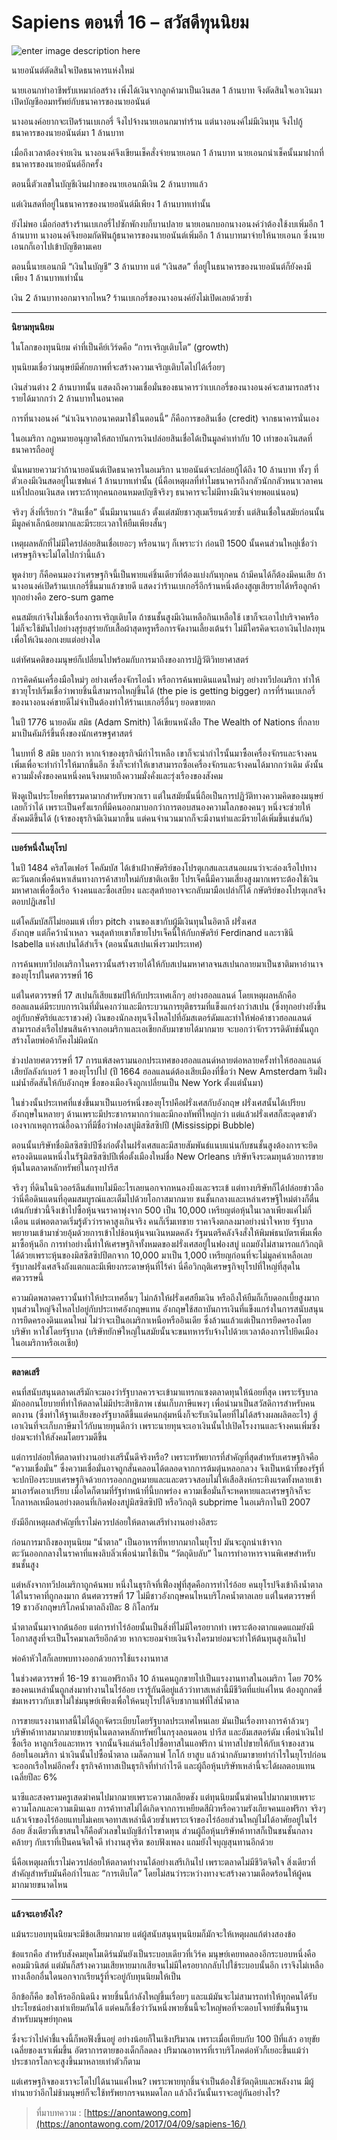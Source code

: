 # Sapiens ตอนที่ 16 – สวัสดีทุนนิยม

![enter image description here](https://anontawong.files.wordpress.com/2017/04/20170409_capitalism.png?w=676)

นายอนันต์ตัดสินใจเปิดธนาคารแห่งใหม่

นายเอนกทำอาชีพรับเหมาก่อสร้าง เพิ่งได้เงินจากลูกค้ามาเป็นเงินสด 1 ล้านบาท จึงตัดสินใจเอาเงินมาเปิดบัญชีออมทรัพย์กับธนาคารของนายอนันต์

นางอนงค์อยากจะเปิดร้านเบเกอรี่ จึงไปจ้างนายเอนกมาทำร้าน แต่นางอนงค์ไม่มีเงินทุน จึงไปกู้ธนาคารของนายอนันต์มา 1 ล้านบาท

เมื่อถึงเวลาต้องจ่ายเงิน นางอนงค์จึงเขียนเช็คสั่งจ่ายนายเอนก 1 ล้านบาท นายเอนกนำเช็คนั้นมาฝากที่ธนาคารของนายอนันต์อีกครั้ง

ตอนนี้ตัวเลขในบัญชีเงินฝากของนายเอนกมีเงิน 2 ล้านบาทแล้ว

แต่เงินสดที่อยู่ในธนาคารของนายอนันต์มีเพียง 1 ล้านบาทเท่านั้น

ยังไม่พอ เมื่อก่อสร้างร้านเบเกอรี่ไปซักพักงบก็บานปลาย นายเอนกบอกนางอนงค์ว่าต้องใช้งบเพิ่มอีก 1 ล้านบาท นางอนงค์จึงยอมกัดฟันกู้ธนาคารของนายอนันต์เพิ่มอีก 1 ล้านบาทมาจ่ายให้นายเอนก ซึ่งนายเอนกก็เอาไปเข้าบัญชีตามเคย

ตอนนี้นายเอนกมี “เงินในบัญชี” 3 ล้านบาท แต่ “เงินสด” ที่อยู่ในธนาคารของนายอนันต์ก็ยังคงมีเพียง 1 ล้านบาทเท่านั้น

เงิน 2 ล้านบาทงอกมาจากไหน? ร้านเบเกอรี่ของนางอนงค์ยังไม่เปิดเลยด้วยซ้ำ

----------

**นิยามทุนนิยม**

ในโลกของทุนนิยม คำที่เป็นคีย์เวิร์ดคือ “การเจริญเติบโต” (growth)

ทุนนิยมเชื่อว่ามนุษย์มีศักยภาพที่จะสร้างความเจริญเติบโตไปได้เรื่อยๆ

เงินส่วนต่าง 2 ล้านบาทนั้น แสดงถึงความเชื่อมั่นของธนาคารว่าเบเกอรี่ของนางอนงค์จะสามารถสร้างรายได้มากกว่า 2 ล้านบาทในอนาคต

การที่นางอนงค์ “นำเงินจากอนาคตมาใช้ในตอนนี้” ก็คือการขอสินเชื่อ (credit) จากธนาคารนั่นเอง

ในอเมริกา กฎหมายอนุญาตให้สถาบันการเงินปล่อยสินเชื่อได้เป็นมูลค่าเท่ากับ 10 เท่าของเงินสดที่ธนาคารถืออยู่

นั่นหมายความว่าถ้านายอนันต์เปิดธนาคารในอเมริกา นายอนันต์จะปล่อยกู้ได้ถึง 10 ล้านบาท ทั้งๆ ที่ตัวเองมีเงินสดอยู่ในเซฟแค่ 1 ล้านบาทเท่านั้น (นี่คือเหตุผลที่ทำไมธนาคารถึงกลัวนักกลัวหนาเวลาคนแห่ไปถอนเงินสด เพราะถ้าทุกคนถอนหมดบัญชีจริงๆ ธนาคารจะไม่มีทางมีเงินจ่ายพอแน่นอน)

จริงๆ สิ่งที่เรียกว่า “สินเชื่อ” นั้นมีมานานแล้ว ตั้งแต่สมัยชาวสุเมเรียนด้วยซ้ำ แต่สินเชื่อในสมัยก่อนนั้นมีมูลค่าเล็กน้อยมากและมีระยะเวลาให้ยืมเพียงสั้นๆ

เหตุผลหลักที่ไม่มีใครปล่อยสินเชื่อเยอะๆ หรือนานๆ ก็เพราะว่า ก่อนปี 1500 นั้นคนส่วนใหญ่เชื่อว่าเศรษฐกิจจะไม่โตไปกว่านี้แล้ว

พูดง่ายๆ ก็คือคนมองว่าเศรษฐกิจนี้เป็นพายแค่ชิ้นเดียวที่ต้องแบ่งกันทุกคน ถ้ามีคนได้ก็ต้องมีคนเสีย ถ้านางอนงค์เปิดร้านเบเกอรี่ขึ้นมาแล้วขายดี แสดงว่าร้านเบเกอรี่อีกร้านหนึ่งต้องสูญเสียรายได้หรือลูกค้า ทุกอย่างคือ zero-sum game

คนสมัยเก่าจึงไม่เชื่อเรื่องการเจริญเติบโต ถ้าชนชั้นสูงมีเงินเหลือกินเหลือใช้ เขาก็จะเอาไปบริจาคหรือไม่ก็จะใช้มันไปอย่างสุรุ่ยสุร่ายกับเสื้อผ้าสุดหรูหรือการจัดงานเลี้ยงเต้นรำ ไม่มีใครคิดจะเอาเงินไปลงทุนเพื่อให้เงินงอกเงยแต่อย่างใด

แต่ทัศนคติของมนุษย์ก็เปลี่ยนไปพร้อมกับการมาถึงของการปฏิวัติวิทยาศาสตร์

การคิดค้นเครื่องมือใหม่ๆ อย่างเครื่องจักรไอน้ำ หรือการค้นพบดินแดนใหม่ๆ อย่างทวีปอเมริกา ทำให้ชาวยุโรปเริ่มเชื่อว่าพายชิ้นนี้สามารถใหญ่ขึ้นได้ (the pie is getting bigger) การที่ร้านเบเกอรี่ของนางอนงค์ขายดีไม่จำเป็นต้องทำให้ร้านเบเกอรี่อื่นๆ ยอดขายตก

ในปี 1776 นายอดัม สมิธ (Adam Smith) ได้เขียนหนังสือ The Wealth of Nations ที่กลายมาเป็นคัมภีร์ขึ้นหิ้งของนักเศรษฐศาสตร์

ในบทที่ 8 สมิธ บอกว่า หากเจ้าของธุรกิจมีกำไรเหลือ เขาก็จะนำกำไรนั้นมาซื้อเครื่องจักรและจ้างคนเพิ่มเพื่อจะทำกำไรให้มากขึ้นอีก ซึ่งก็จะทำให้เขาสามารถซื้อเครื่องจักรและจ้างคนได้มากกว่าเดิม ดังนั้นความมั่งคั่งของคนหนึ่งคนจึงหมายถึงความมั่งคั่งและรุ่งเรืองของสังคม

ฟังดูเป็นประโยคที่ธรรมดามากสำหรับพวกเรา แต่ในสมัยนั้นนี่ถือเป็นการปฏิวัติทางความคิดของมนุษย์เลยก็ว่าได้ เพราะเป็นครั้งแรกที่มีคนออกมาบอกว่าการตอบสนองความโลภของคนๆ หนึ่งจะช่วยให้สังคมดีขึ้นได้ (เจ้าของธุรกิจมีเงินมากขึ้น แต่คนจำนวนมากก็จะมีงานทำและมีรายได้เพิ่มขึ้นเช่นกัน)

----------

**เบอร์หนึ่งในยุโรป**

ในปี 1484 คริสโตเฟอร์ โคลัมบัส ได้เข้าเฝ้ากษัตริย์ของโปรตุเกสและเสนอแผนว่าจะล่องเรือไปทางตะวันตกเพื่อค้นหาเส้นทางการค้าสายใหม่กับชาติเอเชีย โปรเจ็คนี้มีความเสี่ยงสูงมากเพราะต้องใช้เงินมหาศาลเพื่อซื้อเรือ จ้างคนและซื้อเสบียง และสุดท้ายอาจจะกลับมามือเปล่าก็ได้ กษัตริย์ของโปรตุเกสจึงตอบปฏิเสธไป

แต่โคลัมบัสก็ไม่ยอมแพ้ เที่ยว pitch งานของเขากับผู้มีเงินทุนในอิตาลี ฝรั่งเศส  
อังกฤษ แต่ก็คว้าน้ำเหลว จนสุดท้ายเขาก็ขายโปรเจ็คนี้ให้กับกษัตริย์ Ferdinand และราชินี Isabella แห่งสเปนได้สำเร็จ (ตอนนั้นสเปนเพิ่งรวมประเทศ)

การค้นพบทวีปอเมริกาในคราวนั้นสร้างรายได้ให้กับสเปนมหาศาลจนสเปนกลายมาเป็นชาติมหาอำนาจของยุโรปในศตวรรษที่ 16

แต่ในศตวรรษที่ 17 สเปนก็เสียแชมป์ให้กับประเทศเล็กๆ อย่างฮอลแลนด์ โดยเหตุผลหลักคือฮอลแลนด์มีระบบการเงินที่มั่นคงกว่าและมีกระบวนการยุติธรรมที่แข็งแกร่งกว่าสเปน (ซึ่งทุกอย่างยังขึ้นอยู่กับกษัตริย์และราชวงศ์) เงินของนักลงทุนจึงไหลไปที่อัมสเตอร์ดัมและทำให้พ่อค้าชาวฮอลแลนด์สามารถส่งเรือไปขนสินค้าจากอเมริกาและเอเชียกลับมาขายได้มากมาย จะบอกว่าจักรวรรดิดัทช์นั้นถูกสร้างโดยพ่อค้าก็คงไม่ผิดนัก

ช่วงปลายศตวรรษที่ 17 การแพ้สงครามนอกประเทศของฮอลแลนด์หลายต่อหลายครั้งทำให้ฮอลแลนด์เสียบัลลังก์เบอร์ 1 ของยุโรปไป (ปี 1664 ฮอลแลนด์ต้องเสียเมืองที่ชื่อว่า New Amsterdam ริมฝั่งแม่น้ำฮัดสันให้กับอังกฤษ ชื่อของเมืองจึงถูกเปลี่ยนเป็น New York ตั้งแต่นั้นมา)

ในช่วงนั้นประเทศที่แข่งขึ้นมาเป็นเบอร์หนึ่งของยุโรปคือฝรั่งเศสกับอังกฤษ ฝรั่งเศสนั้นได้เปรียบอังกฤษในหลายๆ ด้านเพราะมีประชากรมากกว่าและมีกองทัพที่ใหญ่กว่า แต่แล้วฝรั่งเศสก็สะดุดขาตัวเองจากเหตุการณ์อื้อฉาวที่มีชื่อว่าฟองสบู่มิสซิสซิปปี (Mississippi Bubble)

ตอนนั้นบริษัทชื่อมิสซิสซิปปีซึ่งก่อตั้งในฝรั่งเศสและมีสายสัมพันธ์แนบแน่นกับชนชั้นสูงต้องการจะยึดครองดินแดนหนึ่งในรัฐมิสซิสซิปปีเพื่อตั้งเมืองใหม่ชื่อ New Orleans บริษัทจึงระดมทุนด้วยการขายหุ้นในตลาดหลักทรัพย์ในกรุงปารีส

จริงๆ ที่ดินในนิวออร์ลีนส์แทบไม่มีอะไรเลยนอกจากหนองบึงและจระเข้ แต่ทางบริษัทก็ได้ปล่อยข่าวลือว่านี่คือดินแดนที่อุดมสมบูรณ์และเต็มไปด้วยโอกาสมากมาย ชนชั้นกลางและเหล่าเศรษฐีใหม่ต่างก็ตื่นเต้นกับข่าวนี้จึงเข้าไปซื้อหุ้นจนราคาพุ่งจาก 500 เป็น 10,000 เหรียญต่อหุ้นในเวลาเพียงแค่ไม่กี่เดือน แต่พอตลาดเริ่มรู้ตัวว่าราคาสูงเกินจริง คนก็เริ่มเทขาย ราคาจึงตกลงมาอย่างน่าใจหาย รัฐบาลพยายามเข้ามาช่วยอุ้มด้วยการเข้าไปช้อนหุ้นจนเงินหมดคลัง รัฐมนตรีคลังจึงสั่งให้พิมพ์ธนบัตรเพิ่มเพื่อมาซื้อหุ้นอีก การทำอย่างนี้ทำให้เศรษฐกิจทั้งหมดของฝรั่งเศสอยู่ในฟองสบู่ แถมยังไม่สามารถแก้วิกฤติได้ด้วยเพราะหุ้นของมิสซิสซิปปีตกจาก 10,000 มาเป็น 1,000 เหรียญก่อนที่จะไม่มูลค่าเหลือเลย รัฐบาลฝรั่งเศสจึงถังแตกและมีเพียงกระดาษหุ้นที่ไร้ค่า นี่คือวิกฤติเศรษฐกิจยุโรปที่ใหญ่ที่สุดในศตวรรษนี้

ความผิดพลาดคราวนั้นทำให้ประเทศอื่นๆ ไม่กล้าให้ฝรั่งเศสยืมเงิน หรือถึงให้ยืมก็เก็บดอกเบี้ยสูงมาก ทุนส่วนใหญ่จึงไหลไปอยู่กับประเทศอังกฤษแทน อังกฤษใช้สถาบันการเงินที่แข็งแกร่งในการสนับสนุนการยึดครองดินแดนใหม่ ไม่ว่าจะเป็นอเมริกาเหนือหรืออินเดีย ซึ่งล้วนแล้วแต่เป็นการยึดครองโดยบริษัท หาใช่โดยรัฐบาล (บริษัทยักษ์ใหญ่ในสมัยนั้นจะขนทหารรับจ้างไปด้วยเวลาต้องการไปยึดเมืองในอเมริกาหรือเอเชีย)

----------

**ตลาดเสรี**

คนที่สนับสนุนตลาดเสรีมักจะมองว่ารัฐบาลควรจะเข้ามาแทรกแซงตลาดทุนให้น้อยที่สุด เพราะรัฐบาลมักออกนโยบายที่ทำให้ตลาดไม่มีประสิทธิภาพ เช่นเก็บภาษีแพงๆ เพื่อนำมาเป็นสวัสดิการสำหรับคนตกงาน (ซึ่งทำให้ฐานเสียงของรัฐบาลดีขึ้นแต่คนกลุ่มหนึ่งก็จะรับเงินโดยที่ไม่ได้สร้างผลผลิตอะไร) สู้เอาเงินที่จะเก็บภาษีมาไว้กับนายทุนดีกว่า เพราะนายทุนจะเอาเงินนั้นไปเปิดโรงงานและจ้างคนเพิ่มซึ่งย่อมจะทำให้สังคมโดยรวมดีขึ้น

แต่การปล่อยให้ตลาดทำงานอย่างเสรีนั้นดีจริงหรือ? เพราะทรัพยากรที่สำคัญที่สุดสำหรับเศรษฐกิจคือ “ความเชื่อมั่น” ซึ่งความเชื่อมั่นอาจถูกสั่นคลอนได้ตลอดจากการต้มตุ๋นหลอกลวง จึงเป็นหน้าที่ของรัฐที่จะปกป้องระบบเศรษฐกิจด้วยการออกกฎหมายและและตรวจสอบไม่ให้เสือสิงห์กระทิงแรดทั้งหลายเข้ามาเอารัดเอาเปรียบ เมื่อใดก็ตามที่รัฐทำหน้าที่นี้บกพร่อง ความเชื่อมั่นก็จะหดหายและเศรษฐกิจก็จะโกลาหลเหมือนอย่างตอนที่เกิดฟองสบู่มิสซิสซิปปี หรือวิกฤติ subprime ในอเมริกาในปี 2007

ยังมีอีกเหตุผลสำคัญที่เราไม่ควรปล่อยให้ตลาดเสรีทำงานอย่างอิสระ

ก่อนการมาถึงของทุนนิยม “น้ำตาล” เป็นอาหารที่หายากมากในยุโรป มันจะถูกนำเข้าจากตะวันออกกลางในราคาที่แพงลิบลิ่วเพื่อนำมาใช้เป็น “วัตถุดิบลับ” ในการทำอาหารจานพิเศษสำหรับชนชั้นสูง

แต่หลังจากทวีปอเมริกาถูกค้นพบ หนึ่งในธุรกิจที่เฟื่องฟูที่สุดคือการทำไร่อ้อย คนยุโรปจึงเข้าถึงน้ำตาลได้ในราคาที่ถูกลงมาก ต้นศตวรรษที่ 17 ไม่มีชาวอังกฤษคนไหนบริโภคน้ำตาลเลย แต่ในศตวรรษที่ 19 ชาวอังกฤษบริโภคน้ำตาลถึงปีละ 8 กิโลกรัม

น้ำตาลนั้นมาจากต้นอ้อย แต่การทำไร่อ้อยนั้นเป็นสิ่งที่ไม่มีใครอยากทำ เพราะต้องตากแดดแถมยังมีโอกาสสูงที่จะเป็นโรคมาเลเรียอีกด้วย หากจะยอมจ่ายเงินจ้างใครมาย่อมจะทำให้ต้นทุนสูงเกินไป

พ่อค้าหัวใสก็เลยพบทางออกด้วยการใช้แรงงานทาส

ในช่วงศตวรรษที่ 16-19 ชาวแอฟริกาถึง 10 ล้านคนถูกขายไปเป็นแรงงานทาสในอเมริกา โดย 70% ของคนเหล่านั้นถูกส่งมาทำงานในไร่อ้อย เรารู้กันดีอยู่แล้วว่าทาสเหล่านี้มีชีวิตที่แย่แค่ไหน ต้องถูกกดขี่ข่มเหงราวกับเขาไม่ใช่มนุษย์เพียงเพื่อให้คนยุโรปได้จิบชากาแฟที่ใส่น้ำตาล

การขายแรงงานทาสนี้ไม่ได้ถูกจัดระเบียบโดยรัฐบาลประเทศไหนเลย มันเป็นเรื่องทางการค้าล้วนๆ บริษัทค้าทาสมากมายขายหุ้นในตลาดหลักทรัพย์ในกรุงลอนดอน ปารีส และอัมเสตอร์ดัม เพื่อนำเงินไปซื้อเรือ หาลูกเรือและทหาร จากนั้นจึงแล่นเรือไปซื้อทาสในแอฟริกา นำทาสไปขายให้กับเจ้าของสวนอ้อยในอเมริกา นำเงินนั้นไปซื้อน้ำตาล เมล็ดกาแฟ โกโก้ ยาสูบ แล้วนำกลับมาขายทำกำไรในยุโรปก่อนจะออกเรือใหม่อีกครั้ง ธุรกิจค้าทาสเป็นธุรกิจที่ทำกำไรดี และผู้ถือหุ้นบริษัทเหล่านี้จะได้ผลตอบแทนเฉลี่ยปีละ 6%

นาซีและสงครามครูเสดฆ่าคนไปมากมายเพราะความเกลียดชัง แต่ทุนนิยมนั้นฆ่าคนไปมากมายเพราะความโลภและความเมินเฉย การค้าทาสไม่ได้เกิดจากการเหยียดสีผิวหรือความรังเกียจคนแอฟริกา จริงๆ แล้วเจ้าของไร่อ้อยแทบไม่เคยเจอทาสเหล่านี้ด้วยซ้ำเพราะเจ้าของไร่อ้อยส่วนใหญ่ไม่ได้อาศัยอยู่ในไร่อ้อย สิ่งเดียวที่เขาสนใจก็คือตัวเลขในบัญชีกำไรขาดทุน ส่วนผู้ถือหุ้นบริษัทค้าทาสก็เป็นชนชั้นกลางคล้ายๆ กับเราที่เป็นคนจิตใจดี ทำงานสุจริต ชอบฟังเพลง แถมยังใจบุญสุนทานอีกด้วย

นี่คือเหตุผลที่เราไม่ควรปล่อยให้ตลาดทำงานได้อย่างเสรีเกินไป เพราะตลาดไม่มีชีวิตจิตใจ สิ่งเดียวที่สำคัญสำหรับมันคือกำไรและ “การเติบโต” โดยไม่สนว่าระหว่างทางจะสร้างความเดือดร้อนให้ผู้คนมากมายขนาดไหน

----------

**แล้วจะเอายังไง?**

แม้นระบอบทุนนิยมจะมีข้อเสียมากมาย แต่ผู้สนับสนุนทุนนิยมก็มักจะให้เหตุผลแก้ต่างสองข้อ

ข้อแรกคือ สำหรับสังคมยุคโมเดิร์นมันยังเป็นระบอบเดียวที่เวิร์ค มนุษย์เคยทดลองอีกระบอบหนึ่งคือคอมมิวนิสต์ แต่มันก็สร้างความเสียหายมากเสียจนไม่มีใครอยากกลับไปใช้ระบอบนั้นอีก เราจึงไม่เหลือทางเลือกอื่นใดนอกจากเรียนรู้ที่จะอยู่กับทุนนิยมให้เป็น

อีกข้อก็คือ ขอให้รออีกนิดนึง พายชิ้นนี้กำลังใหญ่ขึ้นเรื่อยๆ และแม้มันจะไม่สามารถทำให้ทุกคนได้รับประโยชน์อย่างเท่าเทียมกันได้ แต่คนก็เชื่อว่าวันหนึ่งพายชิ้นนี้จะใหญ่พอที่จะตอบโจทย์ขั้นพื้นฐานสำหรับมนุษย์ทุกคน

ซึ่งจะว่าไปคำชี้แจงนี้ก็พอฟังขึ้นอยู่ อย่างน้อยก็ในเชิงปริมาณ เพราะเมื่อเทียบกับ 100 ปีที่แล้ว อายุขัยเฉลี่ยของเราเพิ่มขึ้น อัตราการตายของเด็กก็ลดลง ปริมาณอาหารที่เราบริโภคต่อหัวก็เยอะขึ้นแม้ว่าประชากรโลกจะสูงขึ้นมาหลายเท่าตัวก็ตาม

แต่เศรษฐกิจของเราจะโตไปได้นานแค่ไหน? เพราะพายทุกชิ้นจำเป็นต้องใช้วัตถุดิบและพลังงาน มีผู้ทำนายว่าอีกไม่ช้ามนุษย์ก็จะใช้ทรัพยากรจนหมดโลก แล้วถึงวันนั้นเราจะอยู่กันอย่างไร?

> ที่มาบทความ : [https://anontawong.com](https://anontawong.com/2017/04/09/sapiens-16/)
<!--stackedit_data:
eyJoaXN0b3J5IjpbLTE1Nzg3OTMwODNdfQ==
-->